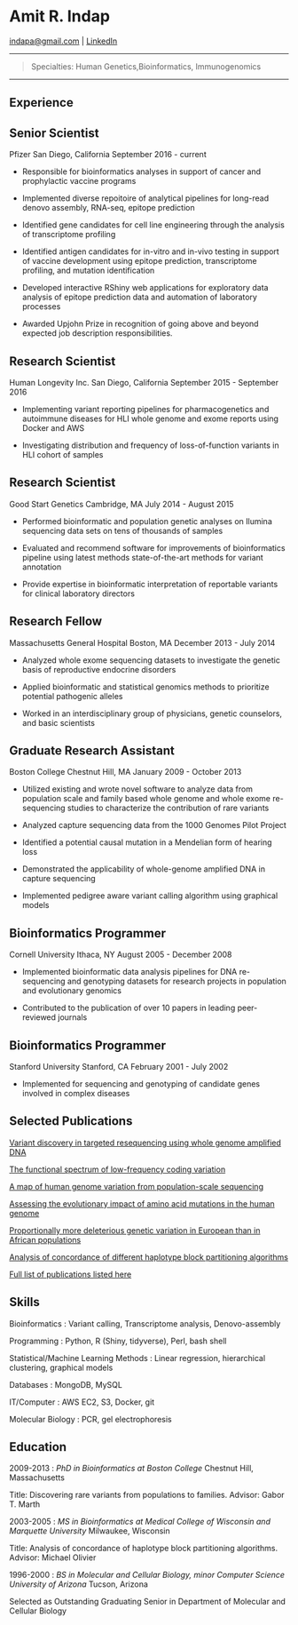 Amit R. Indap
=============

indapa@gmail.com | [LinkedIn](http://www.linkedin.com/in/aindap) 

* * * * *

> Specialties: Human Genetics,Bioinformatics, Immunogenomics 
* * * * *

Experience
----------

## Senior Scientist
Pfizer San Diego, California
September 2016 - current

- Responsible for bioinformatics analyses in support of cancer and prophylactic vaccine programs

- Implemented diverse repoitoire of analytical pipelines for long-read denovo assembly, RNA-seq, epitope prediction

- Identified gene candidates for cell line engineering through the analysis of transcriptome profiling

- Identified antigen candidates for in-vitro and in-vivo testing in support of vaccine development using epitope prediction,
        transcriptome profiling, and mutation identification
        
- Developed interactive RShiny web applications for exploratory data analysis of epitope prediction data and automation of              laboratory processes

- Awarded Upjohn Prize in recognition of going above and beyond expected job description responsibilities.

## Research Scientist 
Human Longevity Inc.  San Diego, California
September 2015 - September 2016

- Implementing variant reporting pipelines for pharmacogenetics and autoimmune 
        diseases for HLI whole genome and exome reports using Docker and AWS
    
- Investigating distribution and frequency of loss-of-function variants in HLI cohort of samples


## Research Scientist 
Good Start Genetics Cambridge, MA
July 2014 - August 2015

 -  Performed bioinformatic and population genetic analyses on
        Ilumina sequencing data sets on tens of thousands of samples

-   Evaluated and recommend software for improvements of
    bioinformatics pipeline using latest methods state-of-the-art
    methods for variant annotation

-   Provide expertise in bioinformatic interpretation of reportable
    variants for clinical laboratory directors

## Research Fellow 
Massachusetts General Hospital Boston, MA
December 2013 - July 2014
   
-   Analyzed whole exome sequencing datasets to investigate the
    genetic basis of reproductive endocrine disorders

-   Applied bioinformatic and statistical genomics methods to
    prioritize potential pathogenic alleles

-   Worked in an interdisciplinary group of physicians, genetic
    counselors, and basic scientists

## Graduate Research Assistant
Boston College Chestnut Hill, MA
January 2009 - October 2013

-   Utilized existing and wrote novel software to analyze data from
    population scale and family based whole genome and whole exome
    re-sequencing studies to characterize the contribution of rare
    variants

-   Analyzed capture sequencing data from the 1000 Genomes Pilot
    Project

-   Identified a potential causal mutation in a Mendelian form of
    hearing loss

-   Demonstrated the applicability of whole-genome amplified DNA in
    capture sequencing

-   Implemented pedigree aware variant calling algorithm using
    graphical models

## Bioinformatics Programmer 
Cornell University Ithaca, NY
August 2005 - December 2008

-   Implemented bioinformatic data analysis pipelines for DNA
    re-sequencing and genotyping datasets for research projects in
    population and evolutionary genomics

-   Contributed to the publication of over 10 papers in leading
    peer-reviewed journals

## Bioinformatics Programmer 
Stanford University Stanford, CA
February 2001 - July 2002
   
-  Implemented for sequencing and genotyping of candidate genes
    involved in complex diseases

Selected Publications
---------------------

[Variant discovery in targeted resequencing using whole genome amplified
DNA](http://www.ncbi.nlm.nih.gov/pubmed/23837845)

[The functional spectrum of low-frequency coding
variation](http://www.ncbi.nlm.nih.gov/pubmed/21917140)

[A map of human genome variation from population-scale
sequencing](http://www.ncbi.nlm.nih.gov/pubmed/20981092)

[Assessing the evolutionary impact of amino acid mutations in the human
genome](http://www.ncbi.nlm.nih.gov/pubmed/18516229)

[Proportionally more deleterious genetic variation in European than in
African populations](http://www.ncbi.nlm.nih.gov/pubmed/18288194)

[Analysis of concordance of different haplotype block partitioning
algorithms](http://www.ncbi.nlm.nih.gov/pubmed/16356172)

[Full list of publications listed
here](http://orcid.org/0000-0002-3322-4735)

Skills
------

Bioinformatics : Variant calling, Transcriptome analysis, Denovo-assembly 

Programming : Python, R (Shiny, tidyverse), Perl, bash shell

Statistical/Machine Learning Methods : Linear regression, hierarchical clustering, graphical models 

Databases : MongoDB, MySQL

IT/Computer : AWS EC2, S3, Docker, git

Molecular Biology : PCR, gel electrophoresis

Education
---------

2009-2013
:   *PhD in Bioinformatics at Boston College* Chestnut Hill,
    Massachusetts

Title: Discovering rare variants from populations to families.
Advisor: Gabor T. Marth

2003-2005
:   *MS in Bioinformatics at Medical College of Wisconsin and Marquette
    University* Milwaukee, Wisconsin

Title: Analysis of concordance of haplotype block partitioning
algorithms. Advisor: Michael Olivier

1996-2000
:   *BS in Molecular and Cellular Biology, minor Computer Science
    University of Arizona* Tucson, Arizona

Selected as Outstanding Graduating Senior in Department of Molecular
and Cellular Biology


